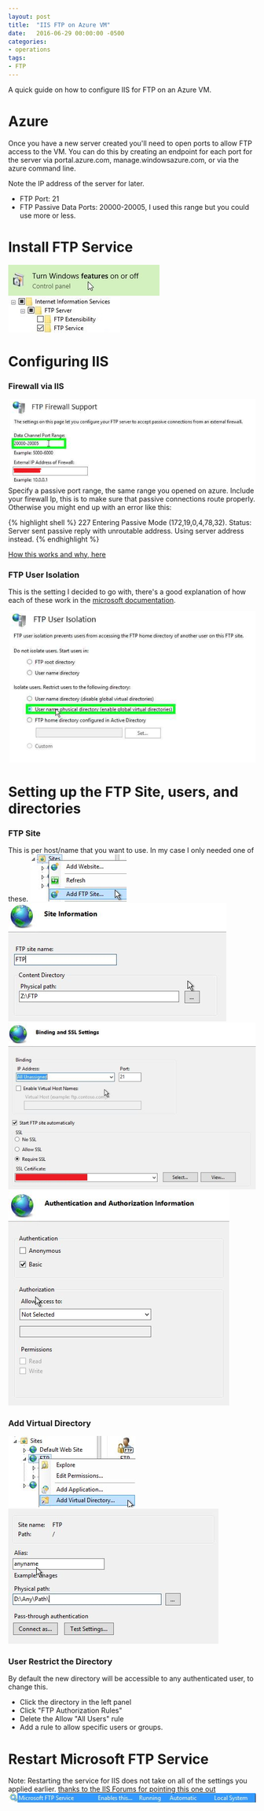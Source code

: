 ```yaml
---
layout: post
title:  "IIS FTP on Azure VM"
date:   2016-06-29 00:00:00 -0500
categories:
- operations
tags:
- FTP
---
```



A quick guide on how to configure IIS for FTP on an Azure VM.
<!--more-->


# Azure

Once you have a new server created you'll need to open ports to allow FTP access to the VM. You can do this by creating an endpoint for each port for the server via portal.azure.com, manage.windowsazure.com, or via the azure command line.

Note the IP address of the server for later.

* FTP Port: 21
* FTP Passive Data Ports: 20000-20005, I used this range but you could use more or less.

# Install FTP Service
![Turn on or off](./assets/iis-ftp-azure/turnwindowsfeaturesonoff.jpg)
![Add FTP](./assets/iis-ftp-azure/addfeatures.jpg)

# Configuring IIS

### Firewall via IIS
![Firewall Settings](./assets/iis-ftp-azure/firewall.png)
Specify a passive port range, the same range you opened on azure.
Include your firewall Ip, this is to make sure that passive connections route properly. Otherwise you might end up with an error like this:

{% highlight shell %}
227 Entering Passive Mode (172,19,0,4,78,32).
Status:	Server sent passive reply with unroutable address. Using server address instead.
{% endhighlight %}

[How this works and why, here](http://grantcurell.com/2013/12/31/failed-to-retrieve-directory-listing-filezilla-connecting-to-iis-behind-nat/)



### FTP User Isolation
This is the setting I decided to go with, there's a good explanation of how each of these work in the [microsoft documentation](https://www.iis.net/configreference/system.applicationhost/sites/site/ftpserver/userisolation).

![Firewall Settings](./assets/iis-ftp-azure/isolation.png)

# Setting up the FTP Site, users, and directories

### FTP Site
This is per host/name that you want to use. In my case I only needed one of these.
![Add FTP](./assets/iis-ftp-azure/addftpsite.jpg)
![Add FTP - 1](./assets/iis-ftp-azure/addftp-step1.jpg)
![Add FTP - 2](./assets/iis-ftp-azure/addftp-step2.jpg)
![Add FTP - 3](./assets/iis-ftp-azure/addftp-step3.jpg)

### Add Virtual Directory
![Add Virtual Directory](./assets/iis-ftp-azure/addvdirectory.jpg)
![Add Virtual Directory](./assets/iis-ftp-azure/addvdirectory-2.jpg)

### User Restrict the Directory
By default the new directory will be accessible to any authenticated user, to change this.
- Click the directory in the left panel
- Click "FTP Authorization Rules"
- Delete the Allow "All Users" rule
- Add a rule to allow specific users or groups.

# Restart Microsoft FTP Service
Note: Restarting the service for IIS does not take on all of the settings you applied earlier. [thanks to the IIS Forums for pointing this one out](https://forums.iis.net/t/1189918.aspx)
![Add Virtual Directory](./assets/iis-ftp-azure/ftpservice.jpg)
